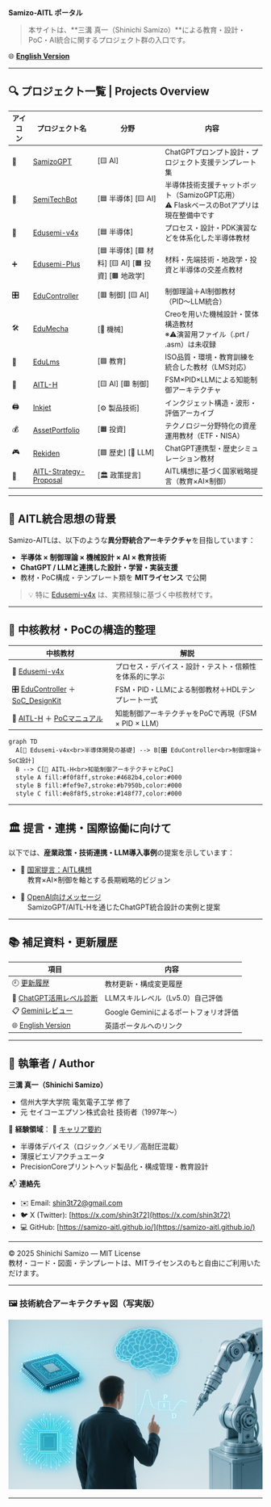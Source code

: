 **Samizo-AITL ポータル**
> 本サイトは、**三溝 真一（Shinichi Samizo）**による教育・設計・PoC・AI統合に関するプロジェクト群の入口です。

🌐 **[English Version](./en/index.md)**

---

## 🔍 プロジェクト一覧 | Projects Overview

| アイコン | プロジェクト名 | 分野 | 内容 |
|---------|----------------|------|------|
| 🧠 | [SamizoGPT](https://samizo-aitl.github.io/SamizoGPT/) | [🟨 AI] | ChatGPTプロンプト設計・プロジェクト支援テンプレート集 |
| 📡 | [SemiTechBot](https://samizo-aitl.github.io/SamizoGPT_SemiTechBot/) | [🟦 半導体] [🟨 AI] | 半導体技術支援チャットボット（SamizoGPT応用）<br>⚠️ FlaskベースのBotアプリは現在整備中です |
| 📘 | [Edusemi-v4x](https://samizo-aitl.github.io/Edusemi-v4x/) | [🟦 半導体] | プロセス・設計・PDK演習などを体系化した半導体教材 |
| ➕ | [Edusemi-Plus](https://samizo-aitl.github.io/Edusemi-Plus/) | [🟦 半導体] [🟥 材料] [🟨 AI] [🟧 投資] [🟫 地政学] | 材料・先端技術・地政学・投資と半導体の交差点教材 |
| 🎛️ | [EduController](https://samizo-aitl.github.io/EduController/) | [🟥 制御] [🟨 AI] | 制御理論＋AI制御教材（PID〜LLM統合） |
| 🛠️ | [EduMecha](https://samizo-aitl.github.io/EduMecha/) | [🔵 機械] | Creoを用いた機械設計・筐体構造教材<br>※⚠️演習用ファイル（.prt / .asm）は未収録 |
| 🧠 | [EduLms](https://samizo-aitl.github.io/EduLms/) | [🟩 教育] | ISO品質・環境・教育訓練を統合した教材（LMS対応） |
| 🤖 | [AITL-H](https://samizo-aitl.github.io/AITL-H/) | [🟨 AI] [🟥 制御] | FSM×PID×LLMによる知能制御アーキテクチャ |
| 🖨️ | [Inkjet](https://samizo-aitl.github.io/Inkjet/) | [⚙️ 製品技術] | インクジェット構造・波形・評価アーカイブ |
| 💰 | [AssetPortfolio](https://samizo-aitl.github.io/AssetPortfolio-StartGuide/) | [🟧 投資] | テクノロジー分野特化の資産運用教材（ETF・NISA） |
| 🎮 | [Rekiden](https://samizo-aitl.github.io/Rekiden/) | [🟪 歴史] [🧠 LLM] | ChatGPT連携型・歴史シミュレーション教材 |
| 🧩 | [AITL-Strategy-Proposal](https://samizo-aitl.github.io/AITL-Strategy-Proposal/) | [🏛️ 政策提言] | AITL構想に基づく国家戦略提言（教育×AI×制御） |

---

## 🧠 AITL統合思想の背景

Samizo-AITLは、以下のような**異分野統合アーキテクチャ**を目指しています：

- **半導体 × 制御理論 × 機械設計 × AI × 教育技術**
- **ChatGPT / LLMと連携した設計・学習・実装支援**
- 教材・PoC構成・テンプレート類を **MITライセンス** で公開

> 💡 特に [Edusemi-v4x](https://samizo-aitl.github.io/Edusemi-v4x/) は、実務経験に基づく中核教材です。

---

## 📘 中核教材・PoCの構造的整理

| 中核教材 | 解説 |
|----------|------|
| 📘 [Edusemi-v4x](https://samizo-aitl.github.io/Edusemi-v4x/) | プロセス・デバイス・設計・テスト・信頼性を体系的に学ぶ |
| 🎛️ [EduController](https://samizo-aitl.github.io/EduController/) ＋ [SoC_DesignKit](https://samizo-aitl.github.io/EduController/SoC_DesignKit_by_ChatGPT/) | FSM・PID・LLMによる制御教材＋HDLテンプレート一式 |
| 🤖 [AITL-H](https://samizo-aitl.github.io/AITL-H/) ＋ [PoCマニュアル](https://samizo-aitl.github.io/AITL-H/docs/) | 知能制御アーキテクチャをPoCで再現（FSM × PID × LLM） |

```mermaid
graph TD
  A[📘 Edusemi-v4x<br>半導体開発の基礎] --> B[🎛️ EduController<br>制御理論＋SoC設計]
  B --> C[🤖 AITL-H<br>知能制御アーキテクチャとPoC]
  style A fill:#f0f8ff,stroke:#4682b4,color:#000
  style B fill:#fef9e7,stroke:#b7950b,color:#000
  style C fill:#e8f8f5,stroke:#148f77,color:#000
```

---

## 🏛️ 提言・連携・国際協働に向けて

以下では、**産業政策・技術連携・LLM導入事例**の提案を示しています：

- 🧩 [国家提言：AITL構想](https://samizo-aitl.github.io/AITL-Strategy-Proposal/)  
　教育×AI×制御を軸とする長期戦略的ビジョン

- 🤝 [OpenAI向けメッセージ](./about/openai-message.md)  
　SamizoGPT/AITL-Hを通じたChatGPT統合設計の実例と提案

---

## 📚 補足資料・更新履歴

| 項目 | 内容 |
|------|------|
| 🕘 [更新履歴](./about/update.md) | 教材更新・構成変更履歴 |
| 🧠 [ChatGPT活用レベル診断](./about/chatgpt-skill-eval.md) | LLMスキルレベル（Lv5.0）自己評価 |
| 📋 [Geminiレビュー](./about/gemini-review.md) | Google Geminiによるポートフォリオ評価 |
| 🌐 [English Version](./en/index.md) | 英語ポータルへのリンク |

---

## 👤 執筆者 / Author

**三溝 真一（Shinichi Samizo）**  
- 信州大学大学院 電気電子工学 修了  
- 元 セイコーエプソン株式会社 技術者（1997年〜）  

📌 **経験領域**：   📘 [キャリア要約](./about/career-summary.md)
- 半導体デバイス（ロジック／メモリ／高耐圧混載）  
- 薄膜ピエゾアクチュエータ  
- PrecisionCoreプリントヘッド製品化・構成管理・教育設計

📬 **連絡先**
- ✉️ Email: [shin3t72@gmail.com](mailto:shin3t72@gmail.com)  
- 🐦 X (Twitter): [https://x.com/shin3t72](https://x.com/shin3t72)  
- 💻 GitHub: [https://samizo-aitl.github.io/](https://samizo-aitl.github.io/)

---

© 2025 Shinichi Samizo — MIT License  
教材・コード・図面・テンプレートは、MITライセンスのもと自由にご利用いただけます。

---

### 🖼️ 技術統合アーキテクチャ図（写実版）

![技術統合アーキテクチャ](./images/technology_architecture_realistic_version.png)

---
